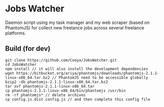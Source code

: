 # Jobs Watcher

Daemon script using my task manager and my web scraper (based on PhantomJS) for collect new freelance jobs across several freelance platforms.

## Build (for dev)
```
git clone https://github.com/Cooya/JobsWatcher.git
cd JobsWatcher
npm install // it will also install the development dependencies
wget https://bitbucket.org/ariya/phantomjs/downloads/phantomjs-2.1.1-linux-x86_64.tar.bz2 // PhantomJS need to be accessible globally
bzip2 -dk phantomjs-2.1.1-linux-x86_64.tar.bz2
tar xvf phantomjs-2.1.1-linux-x86_64.tar
cp phantomjs-2.1.1-linux-x86_64/bin/phantomjs /usr/bin
rm -rf phantomjs* // delete archives
cp config.js.dist config.js // and then complete this config file
```
